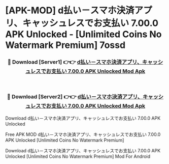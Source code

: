 # [APK-MOD] d払い－スマホ決済アプリ、キャッシュレスでお支払い 7.00.0 APK Unlocked - [Unlimited Coins No Watermark Premium] 7ossd



<div align="center">
<h3>🔴 Download [Server1] 👉👉 <a href="https://momento.my/?title=d払い－スマホ決済アプリ、キャッシュレスでお支払い_7.00.0_APK_Unlocked">d払い－スマホ決済アプリ、キャッシュレスでお支払い 7.00.0 APK Unlocked Mod Apk</a></h3><br>

<h3>🔴 Download [Server2] 👉👉 <a href="https://momento.my/?title=d払い－スマホ決済アプリ、キャッシュレスでお支払い_7.00.0_APK_Unlocked">d払い－スマホ決済アプリ、キャッシュレスでお支払い 7.00.0 APK Unlocked Mod Apk</a></h3>
</div>



Download d払い－スマホ決済アプリ、キャッシュレスでお支払い 7.00.0 APK Unlocked 

Free APK MOD d払い－スマホ決済アプリ、キャッシュレスでお支払い 7.00.0 APK Unlocked [Unlimited Coins No Watermark Premium]

Download d払い－スマホ決済アプリ、キャッシュレスでお支払い 7.00.0 APK Unlocked [Unlimited Coins No Watermark Premium] Mod For Android
